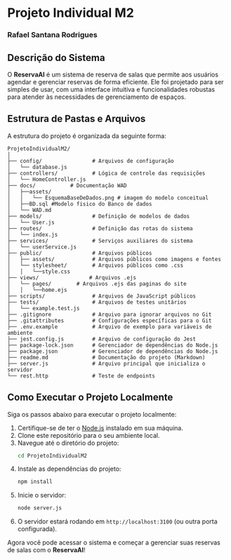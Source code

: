 # Projeto Individual M2

### Rafael Santana Rodrigues

## Descrição do Sistema

O **ReservaAI** é um sistema de reserva de salas que permite aos usuários agendar e gerenciar reservas de forma eficiente. Ele foi projetado para ser simples de usar, com uma interface intuitiva e funcionalidades robustas para atender às necessidades de gerenciamento de espaços.

## Estrutura de Pastas e Arquivos

A estrutura do projeto é organizada da seguinte forma:

```
ProjetoIndividualM2/
│
├── config/                # Arquivos de configuração
│   └── database.js
├── controllers/           # Lógica de controle das requisições
│   └── HomeController.js
├── docs/           # Documentação WAD
│   ├──assets/
│   │   └── EsquemaBaseDeDados.png # imagem do modelo conceitual
│   ├──BD.sql #Modelo fisico do Banco de dados
│   └── WAD.md
├── models/                # Definição de modelos de dados 
│   └── User.js
├── routes/                # Definição das rotas do sistema
│   └── index.js
├── services/              # Serviços auxiliares do sistema
│   └── userService.js
├── public/                # Arquivos públicos
│   ├── assets/            # Arquivos públicos como imagens e fontes
│   └── stylesheet/        # Arquivos públicos como .css
│   │   └──style.css
├── views/                # Arquivos .ejs
│   └── pages/        # Arquivos .ejs das paginas do site
│   │   └──home.ejs
├── scripts/               # Arquivos de JavaScript públicos
├── tests/                 # Arquivos de testes unitários
│   └── example.test.js
├── .gitignore             # Arquivo para ignorar arquivos no Git
├── .gitattributes         # Configurações específicas para o Git
├── .env.example           # Arquivo de exemplo para variáveis de ambiente
├── jest.config.js         # Arquivo de configuração do Jest
├── package-lock.json      # Gerenciador de dependências do Node.js
├── package.json           # Gerenciador de dependências do Node.js
├── readme.md              # Documentação do projeto (Markdown)
├── server.js              # Arquivo principal que inicializa o servidor
└── rest.http              # Teste de endpoints
```

## Como Executar o Projeto Localmente

Siga os passos abaixo para executar o projeto localmente:

1. Certifique-se de ter o [Node.js](https://nodejs.org/) instalado em sua máquina.
2. Clone este repositório para o seu ambiente local.
3. Navegue até o diretório do projeto:
   ```bash
   cd ProjetoIndividualM2
   ```
4. Instale as dependências do projeto:
   ```bash
   npm install
   ```
5. Inicie o servidor:
   ```bash
   node server.js
   ```
6. O servidor estará rodando em `http://localhost:3100` (ou outra porta configurada).

Agora você pode acessar o sistema e começar a gerenciar suas reservas de salas com o **ReservaAI**!